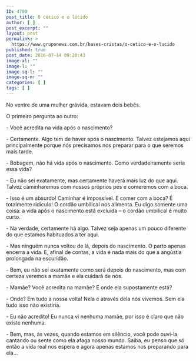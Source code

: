 ```yaml
---
ID: 4700
post_title: O cético e o lúcido
author: [ ]
post_excerpt: ""
layout: post
permalink: >
  https://www.gruponews.com.br/bases-cristas/o-cetico-e-o-lucido
published: true
post_date: 2016-07-14 09:20:43
image-xl: ""
image-l: ""
image-sq-l: ""
image-sq-m: ""
categories: [ ]
tags: [ ]
---
```

<p class="p1"><span class="s1">No ventre de uma mulher grávida, estavam dois bebês.</span></p>
<p class="p1"><span class="s1">O primeiro pergunta ao outro:</span></p>
<p class="p1"><span class="s1">- Você acredita na vida após o nascimento?</span></p>
<p class="p1"><span class="s1">- Certamente. Algo tem de haver após o nascimento. Talvez estejamos aqui principalmente porque nós precisamos nos preparar para o que seremos mais tarde.</span></p>
<p class="p1"><span class="s1">- Bobagem, não há vida após o nascimento. Como verdadeiramente seria essa vida?</span></p>
<p class="p1"><span class="s1">- Eu não sei exatamente, mas certamente haverá mais luz do que aqui. Talvez caminharemos com nossos próprios pés e comeremos com a boca.</span></p>
<p class="p1"><span class="s1">- Isso é um absurdo! Caminhar é impossível. E comer com a boca? É totalmente ridículo! O cordão umbilical nos alimenta. Eu digo somente uma coisa: a vida após o nascimento está excluída – o cordão umbilical é muito curto.</span></p>
<p class="p1"><span class="s1">- Na verdade, certamente há algo. Talvez seja apenas um pouco diferente do que estamos habituados a ter aqui.</span></p>
<p class="p1"><span class="s1">- Mas ninguém nunca voltou de lá, depois do nascimento. O parto apenas encerra a vida. E, afinal de contas, a vida é nada mais do que a angústia prolongada na escuridão.</span></p>
<p class="p1"><span class="s1">- Bem, eu não sei exatamente como será depois do nascimento, mas com certeza veremos a mamãe e ela cuidará de nós.</span></p>
<p class="p1"><span class="s1">- Mamãe? Você acredita na mamãe? E onde ela supostamente está?</span></p>
<p class="p1"><span class="s1">- Onde? Em tudo a nossa volta! Nela e através dela nós vivemos. Sem ela tudo isso não existiria.</span></p>
<p class="p1"><span class="s1">- Eu não acredito! Eu nunca vi nenhuma mamãe, por isso é claro que não existe nenhuma.</span></p>
<p class="p1"><span class="s1">- Bem, mas, às vezes, quando estamos em silêncio, você pode ouvi-la cantando ou sente como ela afaga nosso mundo. Saiba, eu penso que só então a vida real nos espera e agora apenas estamos nos preparando para ela...</span></p>